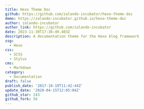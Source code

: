 ```yaml
---
title: Hexo Theme Doc
github: https://github.com/zalando-incubator/hexo-theme-doc
demo: https://zalando-incubator.github.io/hexo-theme-doc
author: zalando-incubator
author_link: https://github.com/zalando-incubator
date: 2023-11-30T17:36:49.403Z
description: A documentation theme for the Hexo blog framework
ssg:
  - Hexo
css:
  - SCSS
  - Stylus
cms:
  - Markdown
category:
  - Documentation
draft: false
publish_date: '2017-10-19T11:42:44Z'
update_date: '2020-04-15T12:05:04Z'
github_star: 243
github_fork: 56
---
```

